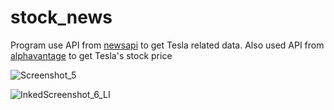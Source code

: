 # stock_news

Program use API from [newsapi](newsapi.org/ "newsapi.org") to get Tesla related data. Also used API from [alphavantage](alphavantage.co/ "alphavantage.co") to get Tesla's stock price 

![Screenshot_5](https://user-images.githubusercontent.com/60806892/130770754-8a2881bc-5e8b-4b77-9a17-a425293965ff.png)

![InkedScreenshot_6_LI](https://user-images.githubusercontent.com/60806892/130770891-3ae260eb-6e01-4523-b883-1a6d98dbe6d5.jpg)

